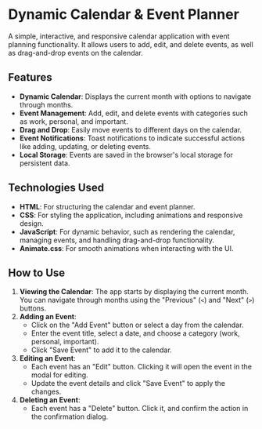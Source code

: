 # Dynamic Calendar & Event Planner

A simple, interactive, and responsive calendar application with event planning functionality. It allows users to add, edit, and delete events, as well as drag-and-drop events on the calendar.

## Features

- **Dynamic Calendar**: Displays the current month with options to navigate through months.
- **Event Management**: Add, edit, and delete events with categories such as work, personal, and important.
- **Drag and Drop**: Easily move events to different days on the calendar.
- **Event Notifications**: Toast notifications to indicate successful actions like adding, updating, or deleting events.
- **Local Storage**: Events are saved in the browser's local storage for persistent data.

## Technologies Used

- **HTML**: For structuring the calendar and event planner.
- **CSS**: For styling the application, including animations and responsive design.
- **JavaScript**: For dynamic behavior, such as rendering the calendar, managing events, and handling drag-and-drop functionality.
- **Animate.css**: For smooth animations when interacting with the UI.

## How to Use

1. **Viewing the Calendar**: The app starts by displaying the current month. You can navigate through months using the "Previous" (`<`) and "Next" (`>`) buttons.
2. **Adding an Event**:
   - Click on the "Add Event" button or select a day from the calendar.
   - Enter the event title, select a date, and choose a category (work, personal, important).
   - Click "Save Event" to add it to the calendar.
3. **Editing an Event**:
   - Each event has an "Edit" button. Clicking it will open the event in the modal for editing.
   - Update the event details and click "Save Event" to apply the changes.
4. **Deleting an Event**:
   - Each event has a "Delete" button. Click it, and confirm the action in the confirmation dialog.

